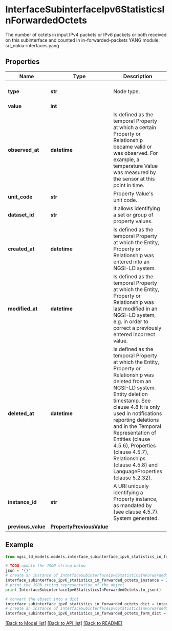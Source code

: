 # InterfaceSubinterfaceIpv6StatisticsInForwardedOctets

The number of octets in input IPv4 packets or IPv6 packets or both received on this subinterface and counted in in-forwarded-packets  YANG module: srl_nokia-interfaces.yang 

## Properties

Name | Type | Description | Notes
------------ | ------------- | ------------- | -------------
**type** | **str** | Node type.  | [optional] [default to 'Property']
**value** | **int** |  | 
**observed_at** | **datetime** | Is defined as the temporal Property at which a certain Property or Relationship became valid or was observed. For example, a temperature Value was measured by the sensor at this point in time.  | [optional] 
**unit_code** | **str** | Property Value&#39;s unit code.  | [optional] 
**dataset_id** | **str** | It allows identifying a set or group of property values.  | [optional] 
**created_at** | **datetime** | Is defined as the temporal Property at which the Entity, Property or Relationship was entered into an NGSI-LD system.  | [optional] [readonly] 
**modified_at** | **datetime** | Is defined as the temporal Property at which the Entity, Property or Relationship was last modified in an NGSI-LD system, e.g. in order to correct a previously entered incorrect value.  | [optional] [readonly] 
**deleted_at** | **datetime** | Is defined as the temporal Property at which the Entity, Property or Relationship was deleted from an NGSI-LD system.  Entity deletion timestamp. See clause 4.8 It is only used in notifications reporting deletions and in the Temporal Representation of Entities (clause 4.5.6), Properties (clause 4.5.7), Relationships (clause 4.5.8) and LanguageProperties (clause 5.2.32).  | [optional] [readonly] 
**instance_id** | **str** | A URI uniquely identifying a Property instance, as mandated by (see clause 4.5.7). System generated.  | [optional] [readonly] 
**previous_value** | [**PropertyPreviousValue**](PropertyPreviousValue.md) |  | [optional] 

## Example

```python
from ngsi_ld_models.models.interface_subinterface_ipv6_statistics_in_forwarded_octets import InterfaceSubinterfaceIpv6StatisticsInForwardedOctets

# TODO update the JSON string below
json = "{}"
# create an instance of InterfaceSubinterfaceIpv6StatisticsInForwardedOctets from a JSON string
interface_subinterface_ipv6_statistics_in_forwarded_octets_instance = InterfaceSubinterfaceIpv6StatisticsInForwardedOctets.from_json(json)
# print the JSON string representation of the object
print InterfaceSubinterfaceIpv6StatisticsInForwardedOctets.to_json()

# convert the object into a dict
interface_subinterface_ipv6_statistics_in_forwarded_octets_dict = interface_subinterface_ipv6_statistics_in_forwarded_octets_instance.to_dict()
# create an instance of InterfaceSubinterfaceIpv6StatisticsInForwardedOctets from a dict
interface_subinterface_ipv6_statistics_in_forwarded_octets_form_dict = interface_subinterface_ipv6_statistics_in_forwarded_octets.from_dict(interface_subinterface_ipv6_statistics_in_forwarded_octets_dict)
```
[[Back to Model list]](../README.md#documentation-for-models) [[Back to API list]](../README.md#documentation-for-api-endpoints) [[Back to README]](../README.md)



